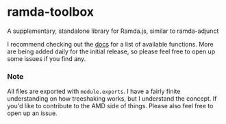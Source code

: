 # ramda-toolbox
A supplementary, standalone library for Ramda.js, similar to ramda-adjunct

I recommend checking out the [docs](https://github.com/juliancoleman/ramda-toolbox/wiki/Ramda-Toolbox)
for a list of available functions. More are being added daily for the initial release, so please feel
free to open up some issues if you find any.

### Note

All files are exported with `module.exports`. I have a fairly finite understanding on how treeshaking
works, but I understand the concept. If you'd like to contribute to the AMD side of things. Please
also feel free to open up an issue.
